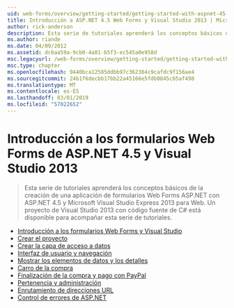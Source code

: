 ```yaml
---
uid: web-forms/overview/getting-started/getting-started-with-aspnet-45-web-forms/index
title: Introducción a ASP.NET 4.5 Web Forms y Visual Studio 2013 | Microsoft Docs
author: rick-anderson
description: Esta serie de tutoriales aprenderá los conceptos básicos de la creación de una aplicación de formularios Web Forms ASP.NET con ASP.NET 4.5 y Visual Studio 2013 Express para Web. A Visua...
ms.author: riande
ms.date: 04/09/2012
ms.assetid: dc6aa59a-9cb0-4a81-b5f3-ec545a0e958d
msc.legacyurl: /web-forms/overview/getting-started/getting-started-with-aspnet-45-web-forms
msc.type: chapter
ms.openlocfilehash: 9440bca12585ddbb97c362384c9cafdc9f156ae4
ms.sourcegitcommit: 24b1f6decbb17bb22a45166e5fdb0845c65af498
ms.translationtype: MT
ms.contentlocale: es-ES
ms.lasthandoff: 03/01/2019
ms.locfileid: "57022652"
---
```

<a name="getting-started-with-aspnet-45-web-forms-and-visual-studio-2013"></a>Introducción a los formularios Web Forms de ASP.NET 4.5 y Visual Studio 2013
====================
> Esta serie de tutoriales aprenderá los conceptos básicos de la creación de una aplicación de formularios Web Forms ASP.NET con ASP.NET 4.5 y Microsoft Visual Studio Express 2013 para Web. Un proyecto de Visual Studio 2013 con código fuente de C# está disponible para acompañar esta serie de tutoriales.


- [Introducción a los formularios Web Forms y Visual Studio](introduction-and-overview.md)
- [Crear el proyecto](create-the-project.md)
- [Crear la capa de acceso a datos](create_the_data_access_layer.md)
- [Interfaz de usuario y navegación](ui_and_navigation.md)
- [Mostrar los elementos de datos y los detalles](display_data_items_and_details.md)
- [Carro de la compra](shopping-cart.md)
- [Finalización de la compra y pago con PayPal](checkout-and-payment-with-paypal.md)
- [Pertenencia y administración](membership-and-administration.md)
- [Enrutamiento de direcciones URL](url-routing.md)
- [Control de errores de ASP.NET](aspnet-error-handling.md)
